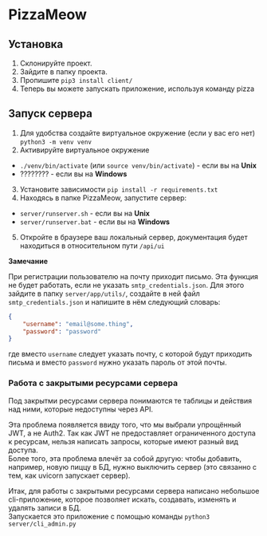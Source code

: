 # PizzaMeow

## Установка
1. Склонируйте проект.
2. Зайдите в папку проекта.
3. Пропишите `pip3 install client/`
4. Теперь вы можете запускать приложение, используя команду pizza

## Запуск сервера
1. Для удобства создайте виртуальное окружение (если у вас его нет) `python3 -m venv venv`
2. Активируйте виртуальное окружение 
- `./venv/bin/activate` (или `source venv/bin/activate`) - если вы на **Unix**
- ???????? - если вы на **Windows**
3. Установите зависимости `pip install -r requirements.txt`
4. Находясь в папке PizzaMeow, запустите сервер:
- `server/runserver.sh` - если вы на **Unix**
- `server/runserver.bat` - если вы на **Windows**

5. Откройте в браузере ваш локальный сервер, документация будет находиться в относительном пути `/api/ui`

**Замечание**

При регистрации пользователю на почту приходит письмо. Эта функция не будет работать, если не указать `smtp_credentials.json`.
Для этого зайдите в папку `server/app/utils/`, создайте в ней файл `smtp_credentials.json` и напишите в нём следующий словарь:
```json
{
    "username": "email@some.thing",
    "password": "password"
}
```
где вместо `username` следует указать почту, с которой будут приходить письма и вместо `password` нужно указать пароль от этой почты.

### Работа с закрытыми ресурсами сервера
Под закрытми ресурсами сервера понимаются те таблицы и действия над ними, которые недоступны через API.

Эта проблема появляется ввиду того, что мы выбрали упрощённый JWT, а не Auth2. Так как JWT не предоставляет ограниченного доступа к ресурсам, нельзя написать запросы, которые имеют разный вид доступа. \
Более того, эта проблема влечёт за собой другую: чтобы добавить, например, новую пиццу в БД, нужно выключить сервер (это связанно с тем, как uvicorn запускает сервер).

Итак, для работы с закрытыми ресурсами сервера написано небольшое cli-приложение, которое позволяет искать, создавать, изменять и удалять записи в БД. \
Запускается это приложение с помощью команды `python3 server/cli_admin.py`